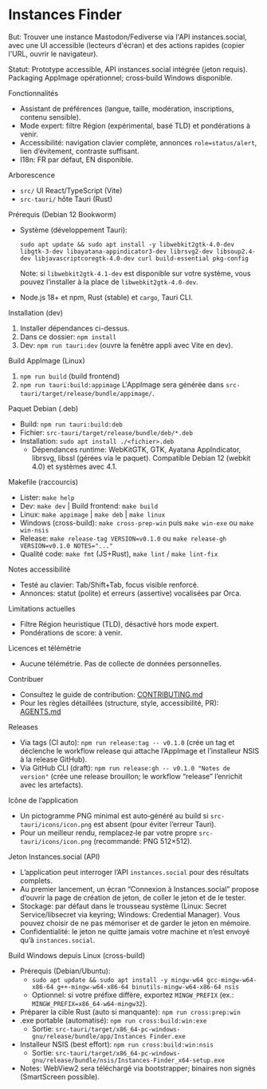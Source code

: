 Instances Finder
================

But: Trouver une instance Mastodon/Fediverse via l'API instances.social, avec une UI accessible (lecteurs d'écran) et des actions rapides (copier l'URL, ouvrir le navigateur).

Statut: Prototype accessible, API instances.social intégrée (jeton requis). Packaging AppImage opérationnel; cross‑build Windows disponible.

Fonctionnalités
- Assistant de préférences (langue, taille, modération, inscriptions, contenu sensible).
- Mode expert: filtre Région (expérimental, basé TLD) et pondérations à venir.
- Accessibilité: navigation clavier complète, annonces `role=status/alert`, lien d’évitement, contraste suffisant.
- I18n: FR par défaut, EN disponible.

Arborescence
- `src/` UI React/TypeScript (Vite)
- `src-tauri/` hôte Tauri (Rust)

Prérequis (Debian 12 Bookworm)
- Système (développement Tauri):
  
  `sudo apt update && sudo apt install -y libwebkit2gtk-4.0-dev libgtk-3-dev libayatana-appindicator3-dev librsvg2-dev libsoup2.4-dev libjavascriptcoregtk-4.0-dev curl build-essential pkg-config`
  
  Note: si `libwebkit2gtk-4.1-dev` est disponible sur votre système, vous pouvez l’installer à la place de `libwebkit2gtk-4.0-dev`.
- Node.js 18+ et npm, Rust (stable) et `cargo`, Tauri CLI.

Installation (dev)
1) Installer dépendances ci-dessus.
2) Dans ce dossier: `npm install`
3) Dev: `npm run tauri:dev` (ouvre la fenêtre appli avec Vite en dev).

Build AppImage (Linux)
1) `npm run build` (build frontend)
2) `npm run tauri:build:appimage`
   L'AppImage sera générée dans `src-tauri/target/release/bundle/appimage/`.

Paquet Debian (.deb)
- Build: `npm run tauri:build:deb`
- Fichier: `src-tauri/target/release/bundle/deb/*.deb`
- Installation: `sudo apt install ./<fichier>.deb`
  - Dépendances runtime: WebKitGTK, GTK, Ayatana AppIndicator, librsvg, libssl (gérées via le paquet). Compatible Debian 12 (webkit 4.0) et systèmes avec 4.1.

Makefile (raccourcis)
- Lister: `make help`
- Dev: `make dev` | Build frontend: `make build`
- Linux: `make appimage` | `make deb` | `make linux`
- Windows (cross-build): `make cross-prep-win` puis `make win-exe` ou `make win-nsis`
- Release: `make release-tag VERSION=v0.1.0` ou `make release-gh VERSION=v0.1.0 NOTES="..."`
- Qualité code: `make fmt` (JS+Rust), `make lint` / `make lint-fix`

Notes accessibilité
- Testé au clavier: Tab/Shift+Tab, focus visible renforcé.
- Annonces: statut (polite) et erreurs (assertive) vocalisées par Orca.

Limitations actuelles
- Filtre Région heuristique (TLD), désactivé hors mode expert.
- Pondérations de score: à venir.

Licences et télémétrie
- Aucune télémétrie. Pas de collecte de données personnelles.

Contribuer
- Consultez le guide de contribution: [CONTRIBUTING.md](./CONTRIBUTING.md) 
- Pour les règles détaillées (structure, style, accessibilité, PR): [AGENTS.md](./AGENTS.md)

Releases
- Via tags (CI auto): `npm run release:tag -- v0.1.0` (crée un tag et déclenche le workflow release qui attache l’AppImage et l’installeur NSIS à la release GitHub).
- Via GitHub CLI (draft): `npm run release:gh -- v0.1.0 "Notes de version"` (crée une release brouillon; le workflow “release” l’enrichit avec les artefacts).

Icône de l’application
- Un pictogramme PNG minimal est auto‑généré au build si `src-tauri/icons/icon.png` est absent (pour éviter l’erreur Tauri).
- Pour un meilleur rendu, remplacez‑le par votre propre `src-tauri/icons/icon.png` (recommandé: PNG 512×512).

Jeton Instances.social (API)
- L’application peut interroger l’API `instances.social` pour des résultats complets.
- Au premier lancement, un écran “Connexion à Instances.social” propose d’ouvrir la page de création de jeton, de coller le jeton et de le tester.
- Stockage: par défaut dans le trousseau système (Linux: Secret Service/libsecret via keyring; Windows: Credential Manager). Vous pouvez choisir de ne pas mémoriser et de garder le jeton en mémoire.
- Confidentialité: le jeton ne quitte jamais votre machine et n’est envoyé qu’à `instances.social`.

Build Windows depuis Linux (cross-build)
- Prérequis (Debian/Ubuntu):
  - `sudo apt update && sudo apt install -y mingw-w64 gcc-mingw-w64-x86-64 g++-mingw-w64-x86-64 binutils-mingw-w64-x86-64 nsis`
  - Optionnel: si votre préfixe diffère, exportez `MINGW_PREFIX` (ex.: `MINGW_PREFIX=x86_64-w64-mingw32`).
- Préparer la cible Rust (auto si manquante): `npm run cross:prep:win`
- .exe portable (automatisé): `npm run cross:build:win:exe`
  - Sortie: `src-tauri/target/x86_64-pc-windows-gnu/release/bundle/app/Instances Finder.exe`
- Installeur NSIS (best effort): `npm run cross:build:win:nsis`
  - Sortie: `src-tauri/target/x86_64-pc-windows-gnu/release/bundle/nsis/Instances-Finder_x64-setup.exe`
- Notes: WebView2 sera téléchargé via bootstrapper; binaires non signés (SmartScreen possible).
